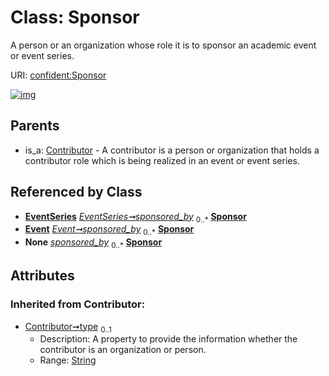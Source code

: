 
# Class: Sponsor


A person or an organization whose role it is to sponsor an academic event or event series.

URI: [confident:Sponsor](https://raw.githubusercontent.com/TIBHannover/ConfIDent_schema/main/src/linkml/confident_schema.yaml#Sponsor)


[![img](https://yuml.me/diagram/nofunky;dir:TB/class/[EventSeries]++-%20sponsored_by%200..*>[Sponsor&#124;type(i):string%20%3F;id(i):uriorcurie;name(i):string%20%3F],[Event]++-%20sponsored_by%200..*>[Sponsor],[EventSeries]++-%20sponsored_by(i)%200..*>[Sponsor],[Event]++-%20sponsored_by(i)%200..*>[Sponsor],[Contributor]^-[Sponsor],[ExternalIdentifier],[EventSeries],[Event],[Contributor])](https://yuml.me/diagram/nofunky;dir:TB/class/[EventSeries]++-%20sponsored_by%200..*>[Sponsor&#124;type(i):string%20%3F;id(i):uriorcurie;name(i):string%20%3F],[Event]++-%20sponsored_by%200..*>[Sponsor],[EventSeries]++-%20sponsored_by(i)%200..*>[Sponsor],[Event]++-%20sponsored_by(i)%200..*>[Sponsor],[Contributor]^-[Sponsor],[ExternalIdentifier],[EventSeries],[Event],[Contributor])

## Parents

 *  is_a: [Contributor](Contributor.md) - A contributor is a person or organization that holds a contributor role which is being realized in an event or event series.

## Referenced by Class

 *  **[EventSeries](EventSeries.md)** *[EventSeries➞sponsored_by](EventSeries_sponsored_by.md)*  <sub>0..\*</sub>  **[Sponsor](Sponsor.md)**
 *  **[Event](Event.md)** *[Event➞sponsored_by](Event_sponsored_by.md)*  <sub>0..\*</sub>  **[Sponsor](Sponsor.md)**
 *  **None** *[sponsored_by](sponsored_by.md)*  <sub>0..\*</sub>  **[Sponsor](Sponsor.md)**

## Attributes


### Inherited from Contributor:

 * [Contributor➞type](Contributor_type.md)  <sub>0..1</sub>
     * Description: A property to provide the information whether the contributor is an organization or person.
     * Range: [String](types/String.md)

